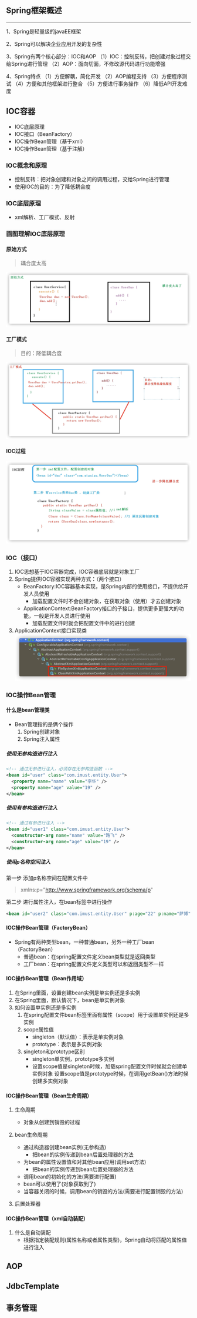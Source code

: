 ## Spring框架概述
***
1、Spring是轻量级的javaEE框架

2、Spring可以解决企业应用开发的复杂性

3、Spring有两个核心部分：IOC和AOP
（1）IOC：控制反转，把创建对象过程交给Spring进行管理
（2）AOP：面向切面，不修改源代码进行功能增强

4、Spring特点
（1）方便解耦，简化开发
（2）AOP编程支持
（3）方便程序测试
（4）方便和其他框架进行整合
（5）方便进行事务操作
（6）降低API开发难度

## IOC容器
* IOC底层原理
* IOC接口（BeanFactory）
* IOC操作Bean管理（基于xml）
* IOC操作Bean管理（基于注解）

### IOC概念和原理
* 控制反转：把对象创建和对象之间的调用过程，交给Spring进行管理
* 使用IOC的目的：为了降低耦合度

### IOC底层原理
* xml解析、工厂模式、反射

### 画图理解IOC底层原理

#### 原始方式
> 耦合度太高

![img_2.png](img_2.png)

#### 工厂模式
>目的：降低耦合度

![img_1.png](img_1.png)

#### IOC过程
![img_3.png](img_3.png)

### IOC（接口）
1. IOC思想基于IOC容器完成，IOC容器底层就是对象工厂
2. Spring提供IOC容器实现两种方式：（两个接口） 
    * BeanFactory:IOC容器基本实现，是Spring内部的使用接口，不提供给开发人员使用
      * 加载配置文件时不会创建对象，在获取对象（使用）才去创建对象
    * ApplicationContext:BeanFactory接口的子接口，提供更多更强大的功能，一般是开发人员进行使用
      * 加载配置文件时就会把配置文件中的进行创建
3. ApplicationContext接口实现类
![img_4.png](img_4.png)
   
### IOC操作Bean管理
#### 什么是bean管理类
* Bean管理指的是俩个操作
   1. Spring创建对象
   2. Spring注入属性
   
##### 使用无参构造进行注入
```xml
<!-- 通过无参进行注入，必须存在无参构造函数 -->
<bean id="user" class="com.imust.entity.User">
  <property name="name" value="李华" />
  <property name="age" value="19" />
</bean>
```
##### 使用有参构造进行注入 
```xml
<!-- 通过有参进行注入 -->
<bean id="user1" class="com.imust.entity.User">
  <constructor-arg name="name" value="路飞" />
  <constructor-arg name="age" value="19" />
</bean>
```
##### 使用p名称空间注入
第一步 添加p名称空间在配置文件中
> xmlns:p="http://www.springframework.org/schema/p"

第二步 进行属性注入，在bean标签中进行操作 
```xml
<bean id="user2" class="com.imust.entity.User" p:age="22" p:name="萨博"></bean>
```

#### IOC操作Bean管理（FactoryBean）
* Spring有两种类型bean，一种普通bean，另外一种工厂bean（FactoryBean）
    * 普通bean：在spring配置文件定义bean类型就是返回类型
    * 工厂bean：在spring配置文件定义类型可以和返回类型不一样

#### IOC操作Bean管理（Bean作用域）
1. 在Spring里面，设置创建bean实例是单实例还是多实例
2. 在Spring里面，默认情况下，bean是单实例对象
3. 如何设置单实例还是多实例
    1. 在spring配置文件bean标签里面有属性（scope）用于设置单实例还是多实例
    2. scope属性值
        * singleton（默认值）：表示是单实例对象
        * prototype：表示是多实例对象
    3. singleton和prototype区别
        * singleton单实例，prototype多实例
        * 设置scope值是singleton时候，加载spring配置文件时候就会创建单实例对象
          设置scope值是prototype时候，在调用getBean()方法时候创建多实例对象

#### IOC操作Bean管理（Bean生命周期）
1. 生命周期
    * 对象从创建到销毁的过程
    
2. bean生命周期
    * 通过构造器创建bean实例(无参构造)
        * 把bean的实例传递到bean后置处理器的方法
    * 为bean的属性设置值和对其他bean应用(调用set方法)
        * 把bean的实例传递到bean后置处理器的方法
    * 调用bean的初始化的方法(需要进行配置)
    * bean可以使用了(对象获取到了)
    * 当容器关闭的时候，调用bean的销毁的方法(需要进行配置销毁的方法)
    
3. 后置处理器

#### IOC操作Bean管理（xml自动装配）
1. 什么是自动装配
    * 根据指定装配规则(属性名称或者属性类型)，Spring自动将匹配的属性值进行注入

## AOP 

## JdbcTemplate

## 事务管理